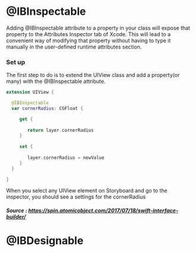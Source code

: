 # @IBInspectable

Adding @IBInspectable attribute to a property in your class will expose that property to the Attributes Inspector tab of Xcode. 
This will lead to a convenient way of modifying that property without having to type it manually in the user-defined runtime attributes section.

### Set up

The first step to do is to extend the UIView class and add a property(or many) with the @IBInspectable attribute.

```swift
extension UIView {

  @IBInspectable
  var cornerRadius: CGFloat {

     get {
     
        return layer.cornerRadius
     }
     
     set {
     
        layer.cornerRadius = newValue
     }
  }

}
```
When you select any UIView element on Storyboard and go to the inspector, you should see a settings for the cornerRadius



##### Source : https://spin.atomicobject.com/2017/07/18/swift-interface-builder/


# @IBDesignable
